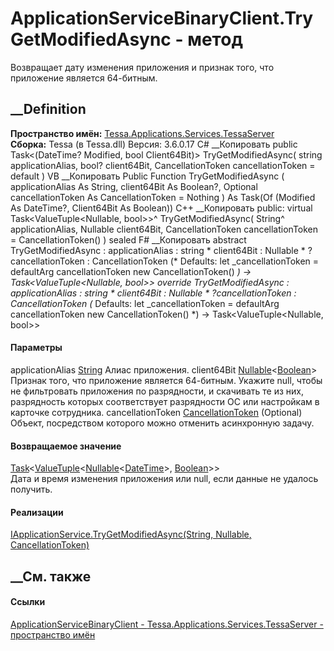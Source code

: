 # ApplicationServiceBinaryClient.TryGetModifiedAsync - метод
Возвращает дату изменения приложения и признак того, что приложение является
64-битным.
## __Definition
 **Пространство имён:**
[Tessa.Applications.Services.TessaServer](N_Tessa_Applications_Services_TessaServer.htm)  
 **Сборка:** Tessa (в Tessa.dll) Версия: 3.6.0.17
C# __Копировать
     public Task<(DateTime? Modified, bool Client64Bit)> TryGetModifiedAsync(
    	string applicationAlias,
    	bool? client64Bit,
    	CancellationToken cancellationToken = default
    )
VB __Копировать
     Public Function TryGetModifiedAsync ( 
    	applicationAlias As String,
    	client64Bit As Boolean?,
    	Optional cancellationToken As CancellationToken = Nothing
    ) As Task(Of (Modified As DateTime?, Client64Bit As Boolean))
C++ __Копировать
     public:
    virtual Task<ValueTuple<Nullable<DateTime>, bool>>^ TryGetModifiedAsync(
    	String^ applicationAlias, 
    	Nullable<bool> client64Bit, 
    	CancellationToken cancellationToken = CancellationToken()
    ) sealed
F# __Копировать
     abstract TryGetModifiedAsync : 
            applicationAlias : string * 
            client64Bit : Nullable<bool> * 
            ?cancellationToken : CancellationToken 
    (* Defaults:
            let _cancellationToken = defaultArg cancellationToken new CancellationToken()
    *)
    -> Task<ValueTuple<Nullable<DateTime>, bool>> 
    override TryGetModifiedAsync : 
            applicationAlias : string * 
            client64Bit : Nullable<bool> * 
            ?cancellationToken : CancellationToken 
    (* Defaults:
            let _cancellationToken = defaultArg cancellationToken new CancellationToken()
    *)
    -> Task<ValueTuple<Nullable<DateTime>, bool>> 
#### Параметры
applicationAlias
[String](https://learn.microsoft.com/dotnet/api/system.string)
    Алиас приложения.
client64Bit
[Nullable](https://learn.microsoft.com/dotnet/api/system.nullable-1)<[Boolean](https://learn.microsoft.com/dotnet/api/system.boolean)>
     Признак того, что приложение является 64-битным. Укажите null, чтобы не фильтровать приложения по разрядности, и скачивать те из них, разрядность которых соответствует разрядности ОС или настройкам в карточке сотрудника. 
cancellationToken
[CancellationToken](https://learn.microsoft.com/dotnet/api/system.threading.cancellationtoken)
(Optional)
    Объект, посредством которого можно отменить асинхронную задачу.
#### Возвращаемое значение
[Task](https://learn.microsoft.com/dotnet/api/system.threading.tasks.task-1)<[ValueTuple](https://learn.microsoft.com/dotnet/api/system.valuetuple-2)<[Nullable](https://learn.microsoft.com/dotnet/api/system.nullable-1)<[DateTime](https://learn.microsoft.com/dotnet/api/system.datetime)>,
[Boolean](https://learn.microsoft.com/dotnet/api/system.boolean)>>  
Дата и время изменения приложения или null, если данные не удалось получить.
#### Реализации
[IApplicationService.TryGetModifiedAsync(String, Nullable<Boolean>,
CancellationToken)](M_Tessa_Applications_Services_TessaServer_IApplicationService_TryGetModifiedAsync.htm)  
##  __См. также
#### Ссылки
[ApplicationServiceBinaryClient -
](T_Tessa_Applications_Services_TessaServer_ApplicationServiceBinaryClient.htm)
[Tessa.Applications.Services.TessaServer - пространство
имён](N_Tessa_Applications_Services_TessaServer.htm)
